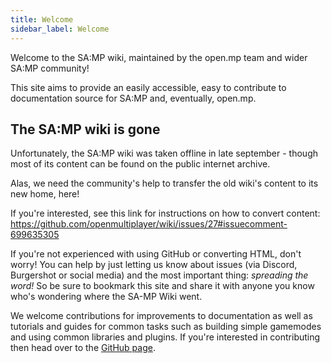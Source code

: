```yaml
---
title: Welcome
sidebar_label: Welcome
---
```


Welcome to the SA:MP wiki, maintained by the open.mp team and wider SA:MP community!

This site aims to provide an easily accessible, easy to contribute to documentation source for SA:MP and, eventually, open.mp.

## The SA:MP wiki is gone

Unfortunately, the SA:MP wiki was taken offline in late september - though most of its content can be found on the public internet archive.

Alas, we need the community's help to transfer the old wiki's content to its new home, here!

If you're interested, see this link for instructions on how to convert content: https://github.com/openmultiplayer/wiki/issues/27#issuecomment-699635305

If you're not experienced with using GitHub or converting HTML, don't worry! You can help by just letting us know about issues (via Discord, Burgershot or social media) and the most important thing: _spreading the word!_ So be sure to bookmark this site and share it with anyone you know who's wondering where the SA-MP Wiki went.

We welcome contributions for improvements to documentation as well as tutorials and guides for common tasks such as building simple gamemodes and using common libraries and plugins. If you're interested in contributing then head over to the [GitHub page](https://github.com/openmultiplayer/wiki).
